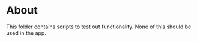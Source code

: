 # About

This folder contains scripts to test out functionality. None of this should be used in the app.